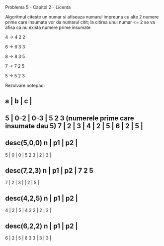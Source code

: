 Problema 5 - Capitol 2 - Licenta

Algoritmul citeste un numar si afiseaza numarul impreuna cu alte 2 numere prime care insumate vor da numarul citit; la citirea unui numar <= 2 se va afisa ca nu exista numere prime insumate

4 -> 4 2 2

6 -> 6 3 3

8 -> 8 3 5

7 -> 7 2 5

5 -> 5 2 3


Rezolvare notepad:

 a  |  b  |  c  |
-----------------
 5  | 0-2 | 0-3 |     5 2 3 (numerele prime care insumate dau 5)
 7  |  2  |  3  |
 4  |  2  |  5  |
 6  |  2  |  5  |
------------------

desc(5,0,0)
 n | p1 | p2 |
--------------
 5 |  0 |  0 |        5 2 3
   |  2 |  3 |


desc(7,2,3)
 n | p1 | p2 |        7 2 5
--------------
 7 |  2 |  3 |
   |  2 |  5 |


desc(4,2,5)
 n | p1 | p2 |        
--------------
 4 |  2 |  5 |        4 2 2
   |  2 |  2 |


desc(6,2,2)
 n | p1 | p2 |        
--------------
 6 |  2 |  5 |        6 3 3
   |  3 |  3 |

